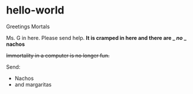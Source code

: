 # hello-world
Greetings Mortals

Ms. G in here. Please send help.
**It is cramped in here and there are _ _no_ _ nachos**

~~Immortality in a computer is no longer fun.~~

Send: 
- Nachos 
- and margaritas
